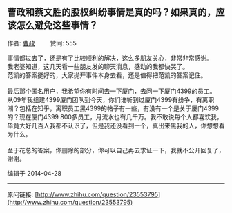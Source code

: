 ## 曹政和蔡文胜的股权纠纷事情是真的吗？如果真的，应该怎么避免这些事情？

作者: [曹政](http://www.zhihu.com/people/cao-zheng)&nbsp;&nbsp;&nbsp;&nbsp;&nbsp;&nbsp;&nbsp;&nbsp; 赞同: 555


事情都过去了，还是有了比较顺利的解决，这么多朋友关心，非常非常感谢。<br>我老婆知道，这几天看一些朋友发的聊天消息，感动的我都快哭了。<br>范凯的答案挺好的，大家抛开事件本身去看，还是值得把范凯的答案记住。<br><br>最后那个匿名用户，我希望你有时间去一下厦门，去问一下厦门4399的员工。<br>从09年我组建4399厦门团队到今天，你们谁听到过厦门4399有纷争，有离职潮？包括在知乎，离职员工黑4399的帖子有一些，有没有一个是关于厦门4399的？现在厦门4399 800多员工，月流水也有几千万。我不敢说每个人都喜欢我，毕竟大好几百人我都不认识了，但是我还没看到一个，真出来黑我的人，你想想看为什么。<br><br>至于花总的答案，你删除的部分，你可以自己再去求证一下，我就不公开回复了，谢谢。



编辑于 2014-04-28



---
原问链接: [http://www.zhihu.com/question/23553795](http://www.zhihu.com/question/23553795)